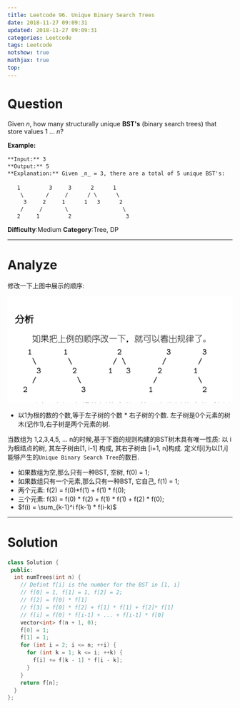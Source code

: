 ```yaml
---
title: Leetcode 96. Unique Binary Search Trees
date: 2018-11-27 09:09:31
updated: 2018-11-27 09:09:31
categories: Leetcode
tags: Leetcode
notshow: true
mathjax: true
top:
---
```


# Question
Given  _n_, how many structurally unique  **BST's**  (binary search trees) that store values 1 ... _n_?

**Example:**

```
**Input:** 3
**Output:** 5
**Explanation:** Given _n_ = 3, there are a total of 5 unique BST's:

   1         3     3      2      1
    \       /     /      / \      \
     3     2     1      1   3      2
    /     /       \                 \
   2     1         2                 3
```

**Difficulty**:Medium
**Category**:Tree, DP

<!-- more -->

------------

# Analyze

修改一下上图中展示的顺序:

![](/images/in-post/2018-11-27-Leetcode-96-Unique-Binary-Search-Trees/2019-01-25-11-16-57.png)

- 以1为根的数的个数,等于左子树的个数 * 右子树的个数. 左子树是0个元素的树木(记作1),右子树是两个元素的树.

当数组为 1,2,3,4,5, ... n的时候,基于下面的规则构建的BST树木具有唯一性质: 以 i 为根结点的树, 其左子树由[1, i-1] 构成, 其右子树由 [i+1, n]构成. 定义f[i]为以[1,i]能够产生的`Unique Binary Search Tree`的数目. 
- 如果数组为空,那么只有一种BST, 空树, f(0) = 1;
- 如果数组只有一个元素,那么只有一种BST, 它自己, f(1) = 1;
- 两个元素: f(2) = f(0)*f(1) + f(1) * f(0);
- 三个元素: f(3) = f(0) * f(2) + f(1) * f(1) + f(2) * f(0);
- $f(i) = \sum_{k-1}^i f(k-1) * f(i-k)$

------------

# Solution

```cpp
class Solution {
 public:
  int numTrees(int n) {
    // Defint f[i] is the number for the BST in [1, i]
    // f[0] = 1, f[1] = 1, f[2] = 2;
    // f[2] = f[0] * f[1]
    // f[3] = f[0] * f[2] + f[1] * f[1] + f[2]* f[1]
    // f[i] = f[0] * f[i-1] + ... + f[i-1] * f[0]
    vector<int> f(n + 1, 0);
    f[0] = 1;
    f[1] = 1;
    for (int i = 2; i <= n; ++i) {
      for (int k = 1; k <= i; ++k) {
        f[i] += f[k - 1] * f[i - k];
      }
    }
    return f[n];
  }
};
```
